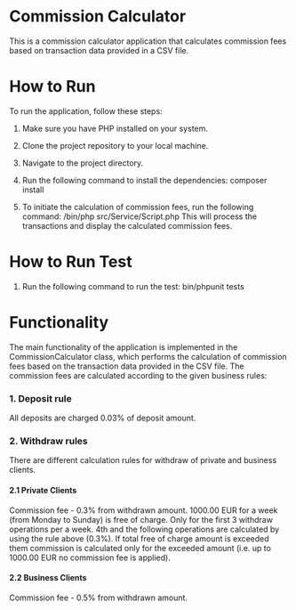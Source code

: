 # Commission Calculator
This is a commission calculator application that calculates commission fees based on transaction data provided in a CSV file.

# How to Run
To run the application, follow these steps:

1. Make sure you have PHP installed on your system.

2. Clone the project repository to your local machine.

3. Navigate to the project directory.

4. Run the following command to install the dependencies:
composer install
5. To initiate the calculation of commission fees, run the following command:
/bin/php src/Service/Script.php
   This will process the transactions and display the calculated commission fees.


# How to Run Test
1. Run the following command to run the test:
bin/phpunit tests


# Functionality
The main functionality of the application is implemented in the CommissionCalculator class, which performs the calculation of commission fees based on the transaction data provided in the CSV file. The commission fees are calculated according to the given business rules:
### 1. Deposit rule
All deposits are charged 0.03% of deposit amount.

### 2. Withdraw rules
There are different calculation rules for withdraw of private and business clients.

#### 2.1 Private Clients

Commission fee - 0.3% from withdrawn amount.
1000.00 EUR for a week (from Monday to Sunday) is free of charge. Only for the first 3 withdraw operations per a week. 4th and the following operations are calculated by using the rule above (0.3%). If total free of charge amount is exceeded them commission is calculated only for the exceeded amount (i.e. up to 1000.00 EUR no commission fee is applied).

#### 2.2 Business Clients

Commission fee - 0.5% from withdrawn amount.
